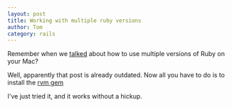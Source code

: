```yaml
---
layout: post
title: Working with multiple ruby versions
author: Tom
category: rails
---
```

Remember when we [talked](/rails/2009/08/06/working-with-multiple-ruby-versions/) about how to use multiple versions of Ruby on your Mac?

Well, apparently that post is already outdated. Now all you have to do is to install the [rvm gem](http://rvm.beginrescueend.com/)

I've just tried it, and it works without a hickup.